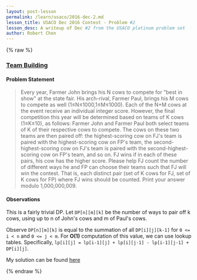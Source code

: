 ```yaml
---
layout: post-lesson
permalink: /learn/usaco/2016-dec-2.md
lesson_title: USACO Dec 2016 Contest - Problem #2
lesson_desc: A writeup of Dec #2 from the USACO platinum problem set
author: Robert Chen
---
```


{% raw %}

### [Team Building](http://usaco.org/index.php?page=viewproblem2&cpid=673)

#### Problem Statement
>Every year, Farmer John brings his N cows to compete for "best in show" at the state fair. His arch-rival, Farmer Paul, brings his M cows to compete as well (1≤N≤1000,1≤M≤1000).
>Each of the N+M cows at the event receive an individual integer score. However, the final competition this year will be determined based on teams of K cows (1≤K≤10), as follows: Farmer John and Farmer Paul both select teams of K of their respective cows to compete. The cows on these two teams are then paired off: the highest-scoring cow on FJ's team is paired with the highest-scoring cow on FP's team, the second-highest-scoring cow on FJ's team is paired with the second-highest-scoring cow on FP's team, and so on. FJ wins if in each of these pairs, his cow has the higher score.
>Please help FJ count the number of different ways he and FP can choose their teams such that FJ will win the contest. That is, each distinct pair (set of K cows for FJ, set of K cows for FP) where FJ wins should be counted. Print your answer modulo 1,000,000,009.
#### Observations
This is a fairly trivial DP. Let `DP[n][m][k]` be the number of ways to pair off k cows, using up to n of John's cows and m of Paul's cows.

Observe `DP[n][m][k]` is equal to the summation of all `DP[i][j][k-1]` for `0 <= i < n` and `0 <= j < m`. For **O(1)** computation of this value, we can use lookup tables. Specifically, `lp[i][j] = lp[i-1][j] + lp[i][j-1] - lp[i-1][j-1] + DP[i][j]`.

My solution can be found [here](https://github.com/chen-robert/writeups/blob/master/usaco/2016/code/team.java)

{% endraw %}
